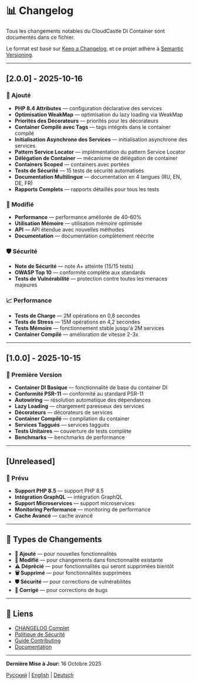 # 📊 Changelog

Tous les changements notables du CloudCastle DI Container sont documentés dans ce fichier.

Le format est basé sur [Keep a Changelog](https://keepachangelog.com/en/1.0.0/),
et ce projet adhère à [Semantic Versioning](https://semver.org/spec/v2.0.0.html).

---

## [2.0.0] - 2025-10-16

### 🚀 Ajouté
- **PHP 8.4 Attributes** — configuration déclarative des services
- **Optimisation WeakMap** — optimisation du lazy loading via WeakMap
- **Priorités des Décorateurs** — priorités pour les décorateurs
- **Container Compilé avec Tags** — tags intégrés dans le container compilé
- **Initialisation Asynchrone des Services** — initialisation asynchrone des services
- **Pattern Service Locator** — implémentation du pattern Service Locator
- **Délégation de Container** — mécanisme de délégation de container
- **Containers Scoped** — containers avec portées
- **Tests de Sécurité** — 15 tests de sécurité automatisés
- **Documentation Multilingue** — documentation en 4 langues (RU, EN, DE, FR)
- **Rapports Complets** — rapports détaillés pour tous les tests

### 🔧 Modifié
- **Performance** — performance améliorée de 40-60%
- **Utilisation Mémoire** — utilisation mémoire optimisée
- **API** — API étendue avec nouvelles méthodes
- **Documentation** — documentation complètement réécrite

### 🛡️ Sécurité
- **Note de Sécurité** — note A+ atteinte (15/15 tests)
- **OWASP Top 10** — conformité complète aux standards
- **Tests de Vulnérabilité** — protection contre toutes les menaces majeures

### 📈 Performance
- **Tests de Charge** — 2M opérations en 0,8 secondes
- **Tests de Stress** — 15M opérations en 4,2 secondes
- **Tests Mémoire** — fonctionnement stable jusqu'à 2M services
- **Container Compilé** — amélioration de vitesse 2-3x

---

## [1.0.0] - 2025-10-15

### 🎉 Première Version
- **Container DI Basique** — fonctionnalité de base du container DI
- **Conformité PSR-11** — conformité au standard PSR-11
- **Autowiring** — résolution automatique des dépendances
- **Lazy Loading** — chargement paresseux des services
- **Décorateurs** — décorateurs de services
- **Container Compilé** — compilation du container
- **Services Taggués** — services taggués
- **Tests Unitaires** — couverture de tests complète
- **Benchmarks** — benchmarks de performance

---

## [Unreleased]

### 🔮 Prévu
- **Support PHP 8.5** — support PHP 8.5
- **Intégration GraphQL** — intégration GraphQL
- **Support Microservices** — support microservices
- **Monitoring Performance** — monitoring de performance
- **Cache Avancé** — cache avancé

---

## 📝 Types de Changements

- **🚀 Ajouté** — pour nouvelles fonctionnalités
- **🔧 Modifié** — pour changements dans fonctionnalité existante
- **⚠️ Déprécié** — pour fonctionnalités qui seront supprimées bientôt
- **🗑️ Supprimé** — pour fonctionnalités supprimées
- **🛡️ Sécurité** — pour corrections de vulnérabilités
- **🐛 Corrigé** — pour corrections de bugs

---

## 🔗 Liens

- [CHANGELOG Complet](CHANGELOG.md)
- [Politique de Sécurité](SECURITY.fr.md)
- [Guide Contributing](CONTRIBUTING.fr.md)
- [Documentation](documentation/fr/README.md)

---

**Dernière Mise à Jour:** 16 Octobre 2025

[Русский](CHANGELOG.md) | [English](CHANGELOG.en.md) | [Deutsch](CHANGELOG.de.md)